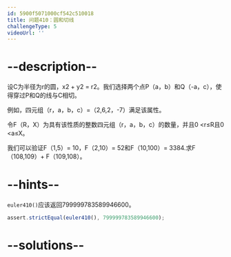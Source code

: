 ```yaml
---
id: 5900f5071000cf542c510018
title: 问题410：圆和切线
challengeType: 5
videoUrl: ''
---
```


# --description--

设C为半径为r的圆，x2 + y2 = r2。我们选择两个点P（a，b）和Q（-a，c），使得穿过P和Q的线与C相切。

例如，四元组（r，a，b，c）=（2,6,2，-7）满足​​该属性。

令F（R，X）为具有该性质的整数四元组（r，a，b，c）的数量，并且0 &lt;r≤R且0 &lt;a≤X。

我们可以验证F（1,5）= 10，F（2,10）= 52和F（10,100）= 3384.求F（108,109）+ F（109,108）。

# --hints--

`euler410()`应该返回799999783589946600。

```js
assert.strictEqual(euler410(), 799999783589946600);
```

# --solutions--

